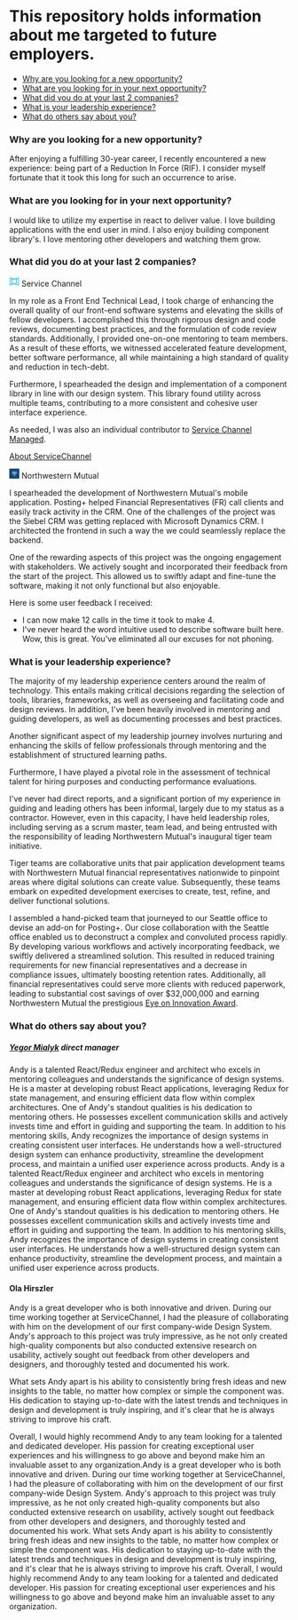 # This repository holds information about me targeted to future employers.

- [Why are you looking for a new opportunity?](https://github.com/afrievalt/about-me#why-are-you-looking-for-a-new-opportunity)
- [What are you looking for in your next opportunity?](https://github.com/afrievalt/about-me#what-are-you-looking-for-in-your-next-opportunity)
- [What did you do at your last 2 companies?](https://github.com/afrievalt/about-me#what-did-you-do-at-your-last-2-companies)
- [What is your leadership experience?](https://github.com/afrievalt/about-me#what-is-your-leadership-experience)
- [What do others say about you?](https://github.com/afrievalt/about-me#what-do-others-say-about-you)

### Why are you looking for a new opportunity?

After enjoying a fulfilling 30-year career, I recently encountered a new experience: being part of a Reduction In Force (RIF). I consider myself fortunate that it took this long for such an occurrence to arise.

### What are you looking for in your next opportunity?

I would like to utilize my expertise in react to deliver value. I love building applications with the end user in mind. I also enjoy building component library's. I love mentoring other developers and watching them grow.

### What did you do at your last 2 companies?

<div>
    <img src="./assets/ServiceChannel.png" 
    alt="Service Channel Image" width="18"/> 
    Service Channel
</div>

In my role as a Front End Technical Lead, I took charge of enhancing the overall quality of our front-end software systems and elevating the skills of fellow developers. I accomplished this through rigorous design and code reviews, documenting best practices, and the formulation of code review standards. Additionally, I provided one-on-one mentoring to team members. As a result of these efforts, we witnessed accelerated feature development, better software performance, all while maintaining a high standard of quality and reduction in tech-debt.

Furthermore, I spearheaded the design and implementation of a component library in line with our design system. This library found utility across multiple teams, contributing to a more consistent and cohesive user interface experience.

As needed, I was also an individual contributor to [Service Channel Managed](https://www.linkedin.com/products/servicechannel-managed/).

[About ServiceChannel](https://www.linkedin.com/company/servicechannel/about/)

<div >
    <img src="./assets/NorthwesternMutal.png" alt="NM" width="18"/> 
    Northwestern Mutual
</div>

I spearheaded the development of Northwestern Mutual's mobile application.  Posting+ helped Financial Representatives (FR) call clients and easily track activity in the CRM.  One of the challenges of the project was the Siebel CRM was getting replaced with Microsoft Dynamics CRM.  I architected the frontend in such a way the we could seamlessly replace the backend.

One of the rewarding aspects of this project was the ongoing engagement with stakeholders. We actively sought and incorporated their feedback from the start of the project.  This allowed us to swiftly adapt and fine-tune the software, making it not only functional but also enjoyable.  

Here is some user feedback I received:

* I can now make 12 calls in the time it took to make 4.
* I've never heard the word intuitive used to describe software built here.
 Wow, this is great. You've eliminated all our excuses for not phoning. 

### What is your leadership experience?

The majority of my leadership experience centers around the realm of technology. This entails making critical decisions regarding the selection of tools, libraries, frameworks, as well as overseeing and facilitating code and design reviews. In addition, I've been heavily involved in mentoring and guiding developers, as well as documenting processes and best practices.

Another significant aspect of my leadership journey involves nurturing and enhancing the skills of fellow professionals through mentoring and the establishment of structured learning paths.

Furthermore, I have played a pivotal role in the assessment of technical talent for hiring purposes and conducting performance evaluations.

I've never had direct reports, and a significant portion of my experience in guiding and leading others has been informal, largely due to my status as a contractor. However, even in this capacity, I have held leadership roles, including serving as a scrum master, team lead, and being entrusted with the responsibility of leading Northwestern Mutual's inaugural tiger team initiative.

Tiger teams are collaborative units that pair application development teams with Northwestern Mutual financial representatives nationwide to pinpoint areas where digital solutions can create value. Subsequently, these teams embark on expedited development exercises to create, test, refine, and deliver functional solutions.

I assembled a hand-picked team that journeyed to our Seattle office to devise an add-on for Posting+. Our close collaboration with the Seattle office enabled us to deconstruct a complex and convoluted process rapidly. By developing various workflows and actively incorporating feedback, we swiftly delivered a streamlined solution. This resulted in reduced training requirements for new financial representatives and a decrease in compliance issues, ultimately boosting retention rates. Additionally, all financial representatives could serve more clients with reduced paperwork, leading to substantial cost savings of over $32,000,000 and earning Northwestern Mutual the prestigious [Eye on Innovation Award](https://news.northwesternmutual.com/2016-10-19-Northwestern-Mutual-Honored-by-Gartner-with-Eye-on-Innovation-Prize).

### What do others say about you?

##### [Yegor Mialyk](https://www.linkedin.com/in/mialyk/) direct manager

Andy is a talented React/Redux engineer and architect who excels in mentoring colleagues and understands the significance of design systems. He is a master at developing robust React applications, leveraging Redux for state management, and ensuring efficient data flow within complex architectures. One of Andy's standout qualities is his dedication to mentoring others. He possesses excellent communication skills and actively invests time and effort in guiding and supporting the team. In addition to his mentoring skills, Andy recognizes the importance of design systems in creating consistent user interfaces. He understands how a well-structured design system can enhance productivity, streamline the development process, and maintain a unified user experience across products. Andy is a talented React/Redux engineer and architect who excels in mentoring colleagues and understands the significance of design systems. He is a master at developing robust React applications, leveraging Redux for state management, and ensuring efficient data flow within complex architectures. One of Andy's standout qualities is his dedication to mentoring others. He possesses excellent communication skills and actively invests time and effort in guiding and supporting the team. In addition to his mentoring skills, Andy recognizes the importance of design systems in creating consistent user interfaces. He understands how a well-structured design system can enhance productivity, streamline the development process, and maintain a unified user experience across products.

#### Ola Hirszler

Andy is a great developer who is both innovative and driven. During our time working together at ServiceChannel, I had the pleasure of collaborating with him on the development of our first company-wide Design System. Andy's approach to this project was truly impressive, as he not only created high-quality components but also conducted extensive research on usability, actively sought out feedback from other developers and designers, and thoroughly tested and documented his work.

What sets Andy apart is his ability to consistently bring fresh ideas and new insights to the table, no matter how complex or simple the component was. His dedication to staying up-to-date with the latest trends and techniques in design and development is truly inspiring, and it's clear that he is always striving to improve his craft.

Overall, I would highly recommend Andy to any team looking for a talented and dedicated developer. His passion for creating exceptional user experiences and his willingness to go above and beyond make him an invaluable asset to any organization.Andy is a great developer who is both innovative and driven. During our time working together at ServiceChannel, I had the pleasure of collaborating with him on the development of our first company-wide Design System. Andy's approach to this project was truly impressive, as he not only created high-quality components but also conducted extensive research on usability, actively sought out feedback from other developers and designers, and thoroughly tested and documented his work. What sets Andy apart is his ability to consistently bring fresh ideas and new insights to the table, no matter how complex or simple the component was. His dedication to staying up-to-date with the latest trends and techniques in design and development is truly inspiring, and it's clear that he is always striving to improve his craft. Overall, I would highly recommend Andy to any team looking for a talented and dedicated developer. His passion for creating exceptional user experiences and his willingness to go above and beyond make him an invaluable asset to any organization.
